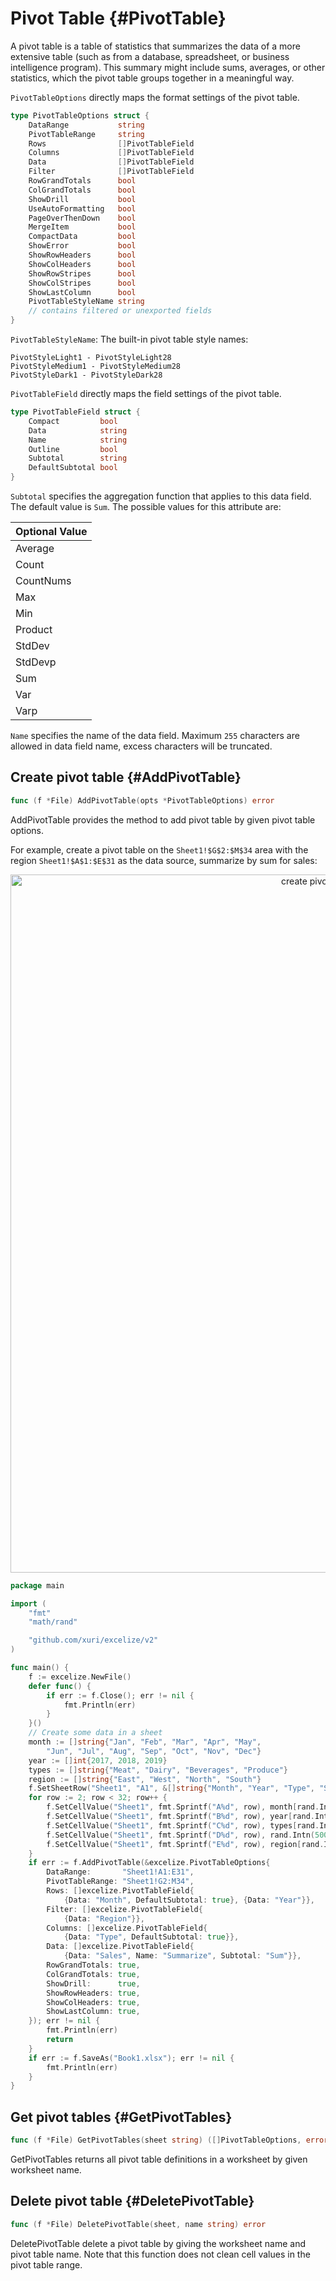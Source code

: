 # Pivot Table {#PivotTable}

A pivot table is a table of statistics that summarizes the data of a more extensive table (such as from a database, spreadsheet, or business intelligence program). This summary might include sums, averages, or other statistics, which the pivot table groups together in a meaningful way.

`PivotTableOptions` directly maps the format settings of the pivot table.

```go
type PivotTableOptions struct {
    DataRange           string
    PivotTableRange     string
    Rows                []PivotTableField
    Columns             []PivotTableField
    Data                []PivotTableField
    Filter              []PivotTableField
    RowGrandTotals      bool
    ColGrandTotals      bool
    ShowDrill           bool
    UseAutoFormatting   bool
    PageOverThenDown    bool
    MergeItem           bool
    CompactData         bool
    ShowError           bool
    ShowRowHeaders      bool
    ShowColHeaders      bool
    ShowRowStripes      bool
    ShowColStripes      bool
    ShowLastColumn      bool
    PivotTableStyleName string
    // contains filtered or unexported fields
}
```

`PivotTableStyleName`: The built-in pivot table style names:

```text
PivotStyleLight1 - PivotStyleLight28
PivotStyleMedium1 - PivotStyleMedium28
PivotStyleDark1 - PivotStyleDark28
```

`PivotTableField` directly maps the field settings of the pivot table.

```go
type PivotTableField struct {
    Compact         bool
    Data            string
    Name            string
    Outline         bool
    Subtotal        string
    DefaultSubtotal bool
}
```

`Subtotal` specifies the aggregation function that applies to this data field. The default value is `Sum`. The possible values for this attribute are:

|Optional Value|
|---|
|Average|
|Count|
|CountNums|
|Max|
|Min|
|Product|
|StdDev|
|StdDevp|
|Sum|
|Var|
|Varp|

`Name` specifies the name of the data field. Maximum `255` characters are allowed in data field name, excess characters will be truncated.

## Create pivot table {#AddPivotTable}

```go
func (f *File) AddPivotTable(opts *PivotTableOptions) error
```

AddPivotTable provides the method to add pivot table by given pivot table options.

For example, create a pivot table on the `Sheet1!$G$2:$M$34` area with the region `Sheet1!$A$1:$E$31` as the data source, summarize by sum for sales:

<p align="center"><img width="1117" src="./images/pivot_table_01.png" alt="create pivot table with excelize using Go"></p>

```go
package main

import (
    "fmt"
    "math/rand"

    "github.com/xuri/excelize/v2"
)

func main() {
    f := excelize.NewFile()
    defer func() {
        if err := f.Close(); err != nil {
            fmt.Println(err)
        }
    }()
    // Create some data in a sheet
    month := []string{"Jan", "Feb", "Mar", "Apr", "May",
        "Jun", "Jul", "Aug", "Sep", "Oct", "Nov", "Dec"}
    year := []int{2017, 2018, 2019}
    types := []string{"Meat", "Dairy", "Beverages", "Produce"}
    region := []string{"East", "West", "North", "South"}
    f.SetSheetRow("Sheet1", "A1", &[]string{"Month", "Year", "Type", "Sales", "Region"})
    for row := 2; row < 32; row++ {
        f.SetCellValue("Sheet1", fmt.Sprintf("A%d", row), month[rand.Intn(12)])
        f.SetCellValue("Sheet1", fmt.Sprintf("B%d", row), year[rand.Intn(3)])
        f.SetCellValue("Sheet1", fmt.Sprintf("C%d", row), types[rand.Intn(4)])
        f.SetCellValue("Sheet1", fmt.Sprintf("D%d", row), rand.Intn(5000))
        f.SetCellValue("Sheet1", fmt.Sprintf("E%d", row), region[rand.Intn(4)])
    }
    if err := f.AddPivotTable(&excelize.PivotTableOptions{
        DataRange:       "Sheet1!A1:E31",
        PivotTableRange: "Sheet1!G2:M34",
        Rows: []excelize.PivotTableField{
            {Data: "Month", DefaultSubtotal: true}, {Data: "Year"}},
        Filter: []excelize.PivotTableField{
            {Data: "Region"}},
        Columns: []excelize.PivotTableField{
            {Data: "Type", DefaultSubtotal: true}},
        Data: []excelize.PivotTableField{
            {Data: "Sales", Name: "Summarize", Subtotal: "Sum"}},
        RowGrandTotals: true,
        ColGrandTotals: true,
        ShowDrill:      true,
        ShowRowHeaders: true,
        ShowColHeaders: true,
        ShowLastColumn: true,
    }); err != nil {
        fmt.Println(err)
        return
    }
    if err := f.SaveAs("Book1.xlsx"); err != nil {
        fmt.Println(err)
    }
}
```

## Get pivot tables {#GetPivotTables}

```go
func (f *File) GetPivotTables(sheet string) ([]PivotTableOptions, error)
```

GetPivotTables returns all pivot table definitions in a worksheet by given worksheet name.

## Delete pivot table {#DeletePivotTable}

```go
func (f *File) DeletePivotTable(sheet, name string) error
```

DeletePivotTable delete a pivot table by giving the worksheet name and pivot table name. Note that this function does not clean cell values in the pivot table range.
